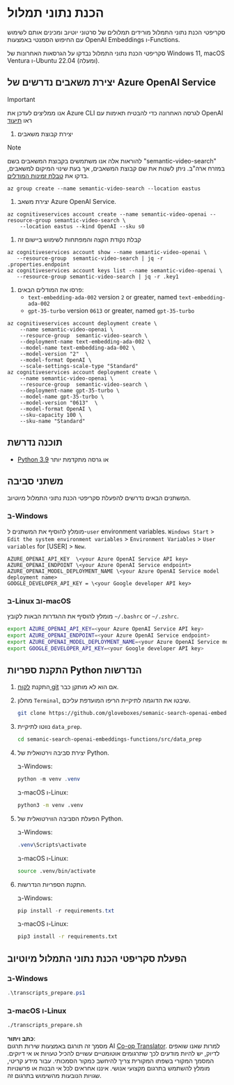 <!--
CO_OP_TRANSLATOR_METADATA:
{
  "original_hash": "0d69f2d5814a698d3de5d0235940b5ae",
  "translation_date": "2025-05-19T18:52:25+00:00",
  "source_file": "08-building-search-applications/scripts/README.md",
  "language_code": "he"
}
-->
# הכנת נתוני תמלול

סקריפטי הכנת נתוני התמלול מורידים תמלולים של סרטוני יוטיוב ומכינים אותם לשימוש עם החיפוש הסמנטי באמצעות OpenAI Embeddings ו-Functions.

סקריפטי הכנת נתוני התמלול נבדקו על הגרסאות האחרונות של Windows 11, macOS Ventura ו-Ubuntu 22.04 (ומעלה).

## יצירת משאבים נדרשים של Azure OpenAI Service

> [!IMPORTANT]
> אנו ממליצים לעדכן את Azure CLI לגרסה האחרונה כדי להבטיח תאימות עם OpenAI
> ראו [תיעוד](https://learn.microsoft.com/cli/azure/update-azure-cli?WT.mc_id=academic-105485-koreyst)

1. יצירת קבוצת משאבים

> [!NOTE]
> להוראות אלה אנו משתמשים בקבוצת המשאבים בשם "semantic-video-search" במזרח ארה"ב.
> ניתן לשנות את שם קבוצת המשאבים, אך בעת שינוי המיקום למשאבים,
> בדקו את [טבלת זמינות המודלים](https://aka.ms/oai/models?WT.mc_id=academic-105485-koreyst).

```console
az group create --name semantic-video-search --location eastus
```

1. יצירת משאב Azure OpenAI Service.

```console
az cognitiveservices account create --name semantic-video-openai --resource-group semantic-video-search \
    --location eastus --kind OpenAI --sku s0
```

1. קבלת נקודת הקצה והמפתחות לשימוש ביישום זה

```console
az cognitiveservices account show --name semantic-video-openai \
   --resource-group  semantic-video-search | jq -r .properties.endpoint
az cognitiveservices account keys list --name semantic-video-openai \
   --resource-group semantic-video-search | jq -r .key1
```

1. פרסו את המודלים הבאים:
   - `text-embedding-ada-002` version `2` or greater, named `text-embedding-ada-002`
   - `gpt-35-turbo` version `0613` or greater, named `gpt-35-turbo`

```console
az cognitiveservices account deployment create \
    --name semantic-video-openai \
    --resource-group  semantic-video-search \
    --deployment-name text-embedding-ada-002 \
    --model-name text-embedding-ada-002 \
    --model-version "2"  \
    --model-format OpenAI \
    --scale-settings-scale-type "Standard"
az cognitiveservices account deployment create \
    --name semantic-video-openai \
    --resource-group  semantic-video-search \
    --deployment-name gpt-35-turbo \
    --model-name gpt-35-turbo \
    --model-version "0613"  \
    --model-format OpenAI \
    --sku-capacity 100 \
    --sku-name "Standard"
```

## תוכנה נדרשת

- [Python 3.9](https://www.python.org/downloads/?WT.mc_id=academic-105485-koreyst) או גרסה מתקדמת יותר

## משתני סביבה

המשתנים הבאים נדרשים להפעלת סקריפטי הכנת נתוני התמלול מיוטיוב.

### ב-Windows

מומלץ להוסיף את המשתנים ל-`user` environment variables.
`Windows Start` > `Edit the system environment variables` > `Environment Variables` > `User variables` for [USER] > `New`.

```text
AZURE_OPENAI_API_KEY  \<your Azure OpenAI Service API key>
AZURE_OPENAI_ENDPOINT \<your Azure OpenAI Service endpoint>
AZURE_OPENAI_MODEL_DEPLOYMENT_NAME \<your Azure OpenAI Service model deployment name>
GOOGLE_DEVELOPER_API_KEY = \<your Google developer API key>
```

### ב-Linux וב-macOS

מומלץ להוסיף את ההגדרות הבאות לקובץ `~/.bashrc` or `~/.zshrc`.

```bash
export AZURE_OPENAI_API_KEY=<your Azure OpenAI Service API key>
export AZURE_OPENAI_ENDPOINT=<your Azure OpenAI Service endpoint>
export AZURE_OPENAI_MODEL_DEPLOYMENT_NAME=<your Azure OpenAI Service model deployment name>
export GOOGLE_DEVELOPER_API_KEY=<your Google developer API key>
```

## התקנת ספריות Python הנדרשות

1. התקנת [לקוח git](https://git-scm.com/downloads?WT.mc_id=academic-105485-koreyst) אם הוא לא מותקן כבר.
1. מחלון `Terminal`, שיבטו את הדוגמה לתיקיית הריפו המועדפת עליכם.

    ```bash
    git clone https://github.com/gloveboxes/semanic-search-openai-embeddings-functions.git
    ```

1. נווטו לתיקיית `data_prep`.

   ```bash
   cd semanic-search-openai-embeddings-functions/src/data_prep
   ```

1. יצירת סביבה וירטואלית של Python.

    ב-Windows:

    ```powershell
    python -m venv .venv
    ```

    ב-macOS ו-Linux:

    ```bash
    python3 -m venv .venv
    ```

1. הפעלת הסביבה הווירטואלית של Python.

   ב-Windows:

   ```powershell
   .venv\Scripts\activate
   ```

   ב-macOS ו-Linux:

   ```bash
   source .venv/bin/activate
   ```

1. התקנת הספריות הנדרשות.

   ב-Windows:

   ```powershell
   pip install -r requirements.txt
   ```

   ב-macOS ו-Linux:

   ```bash
   pip3 install -r requirements.txt
   ```

## הפעלת סקריפטי הכנת נתוני התמלול מיוטיוב

### ב-Windows

```powershell
.\transcripts_prepare.ps1
```

### ב-macOS ו-Linux

```bash
./transcripts_prepare.sh
```

**כתב ויתור**:  
מסמך זה תורגם באמצעות שירות תרגום AI [Co-op Translator](https://github.com/Azure/co-op-translator). למרות שאנו שואפים לדיוק, יש להיות מודעים לכך שתרגומים אוטומטיים עשויים להכיל טעויות או אי דיוקים. המסמך המקורי בשפתו המקורית צריך להיחשב כמקור הסמכותי. עבור מידע קריטי, מומלץ להשתמש בתרגום מקצועי אנושי. איננו אחראים לכל אי הבנות או פרשנויות שגויות הנובעות מהשימוש בתרגום זה.